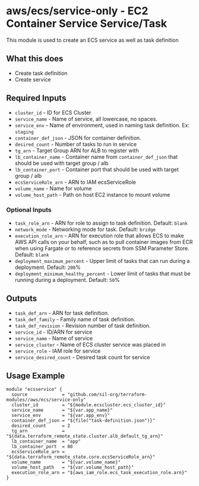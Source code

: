 # aws/ecs/service-only - EC2 Container Service Service/Task
This module is used to create an ECS service as well as task definition

## What this does

 - Create task definition
 - Create service

## Required Inputs

 - `cluster_id` - ID for ECS Cluster
 - `service_name` - Name of service, all lowercase, no spaces.
 - `service_env` - Name of environment, used in naming task definition. Ex: `staging`
 - `container_def_json` - JSON for container definition.
 - `desired_count` - Number of tasks to run in service
 - `tg_arn` - Target Group ARN for ALB to register with
 - `lb_container_name` - Container name from `container_def_json` that should be used with target group / alb
 - `lb_container_port` - Container port that should be used with target group / alb
 - `ecsServiceRole_arn` - ARN to IAM ecsServiceRole
 - `volume_name` - Name for volume
 - `volume_host_path` - Path on host EC2 instance to mount volume

### Optional Inputs

 - `task_role_arn` - ARN for role to assign to task definition. Default: `blank`
 - `network_mode` - Networking mode for task. Default: `bridge`
 - `execution_role_arn` - ARN for execution role that allows ECS to make AWS API calls on your behalf, such as to pull container images from ECR when using Fargate or to reference secrets from SSM Parameter Store. Default: `blank`
 - `deployment_maximum_percent` - Upper limit of tasks that can run during a deployment. Default: `200`%
 - `deployment_minimum_healthy_percent` - Lower limit of tasks that must be running during a deployment. Default: `50`%

## Outputs

 - `task_def_arn` - ARN for task definition.
 - `task_def_family` - Family name of task definition.
 - `task_def_revision` - Revision number of task definition.
 - `service_id` - ID/ARN for service
 - `service_name` - Name of service
 - `service_cluster` - Name of ECS cluster service was placed in
 - `service_role` - IAM role for service
 - `service_desired_count` - Desired task count for service

## Usage Example

```hcl
module "ecsservice" {
  source             = "github.com/sil-org/terraform-modules//aws/ecs/service-only"
  cluster_id         = "${module.ecscluster.ecs_cluster_id}"
  service_name       = "${var.app_name}"
  service_env        = "${var.app_env}"
  container_def_json = "${file("task-definition.json")}"
  desired_count      = 2
  tg_arn             = "${data.terraform_remote_state.cluster.alb_default_tg_arn}"
  lb_container_name  = "app"
  lb_container_port  = 80
  ecsServiceRole_arn = "${data.terraform_remote_state.core.ecsServiceRole_arn}"
  volume_name        = "${var.volume_name}"
  volume_host_path   = "${var.volume_host_path}"
  execution_role_arn = "${aws_iam_role.ecs_task_execution_role.arn}"
}
```
